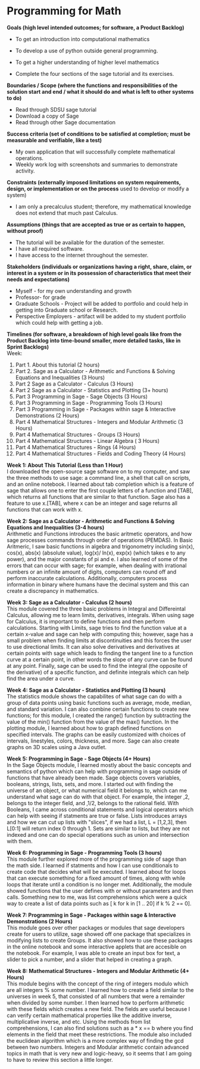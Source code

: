 # Programming for Math
**Goals (high level intended outcomes; for software, a Product Backlog)**  

 - To get an introduction into computational mathematics   
 - To develop a use of python outside general programming.
   
 -  To get a higher understanding of higher level mathematics   
   - Complete the four sections of the sage tutorial and its exercises.

**Boundaries / Scope (where the functions and responsibilities of the solution start and end / what it should do and what is left to other systems to do)**  
- Read through SDSU sage tutorial  
- Download a copy of Sage  
- Read through other Sage documentation  

**Success criteria (set of conditions to be satisfied at completion; must be measurable and verifiable, like a test)**  
- My own application that will successfully complete mathematical operations.  
- Weekly work log with screenshots and summaries to demonstrate activity.  

**Constraints (externally imposed limitations on system requirements, design, or implementation or on the process** used to develop or modify a system)  
- I am only a precalculus student; therefore, my mathematical knowledge does not extend that much past Calculus.

**Assumptions (things that are accepted as true or as certain to happen, without proof)**  
- The tutorial will be available for the duration of the semester.  
- I have all required software.  
- I have access to the internet throughout the semester.  


**Stakeholders (individuals or organizations having a right, share, claim, or interest in a system or in its possession of characteristics that meet their needs and expectations)**  
- Myself - for my own understanding and growth  
- Professor- for grade  
- Graduate Schools - Project will be added to portfolio and could help in getting into Graduate school or Research.  
- Perspective Employers - artifact will be added to my student portfolio which could help with getting a job.  

**Timelines (for software, a breakdown of high level goals like from the Product Backlog into time-bound smaller, more detailed tasks, like in Sprint Backlogs)** </br>
Week: </br>

1. Part 1. About this tutorial (2 hours)
2. Part 2. Sage as a Calculator - Arithmetic and Functions & Solving Equations and Inequalities (3 Hours)
3. Part 2 Sage as a Calculator - Calculus (3 Hours)
4. Part 2 Sage as a Calculator - Statistics and Plotting (3+ hours)
5. Part 3 Programming in Sage - Sage Objects (3 Hours)
6. Part 3 Programming in Sage - Programming Tools (3 Hours)
7. Part 3 Programming in Sage - Packages within  sage & Interactive Demonstrations (2 Hours)
8. Part 4 Mathematical Structures - Integers and Modular Arithmetic (3 Hours)
9. Part 4 Mathematical Structures - Groups (3 Hours)
10. Part 4 Mathematical Structures - Linear Algebra ( 3 Hours)
11. Part 4 Mathematical Structures - Rings (4 Hours)
12. Part 4 Mathematical Structures - Fields and Coding Theory (4 Hours)

**Week 1: About This Tutorial (Less than 1 Hour)** </br>
I downloaded the open-source sage software on to my computer, and saw the three methods to use sage: a command line, a shell that call on scripts, and an online notebook. I learned about tab completion which is a feature of sage that allows one to enter the first couple letters of a function and [TAB], which returns all functions that are similar to that function. Sage also has a feature to use x.[TAB], where x can be an integer and sage returns all functions that can work with x.

**Week 2:  Sage as a Calculator - Arithmetic and Functions & Solving Equations and Inequalities (3-4 hours)** </br>
Arithmetic and Functions introduces the basic aritmetic operators, and how sage processes commands through order of operations (PEMDAS). In Basic Aritmeric, I saw basic functions in algebra and trigonometry including sin(x), cos(x), abs(x) (absolute value), log(x)/ ln(x), exp(x) (which takes e to any power), and the major constants of pi and e. I also learned of some of the errors that can occur with sage; for example, when dealing with irrational numbers or an infinite amount of digits, computers can round off and perform inaccurate calculations. Additionally, computers process information in binary where humans have the decimal system and this can create a discrepancy in mathematics.

**Week 3: Sage as a Calculator - Calculus (2 hours)** </br>
This module covered the three basic problems in Integral and Differeintal Calculus, allowing me to learn limits, derivatives, integrals. When using sage for Calculus, it is important to define functions and then perform calculations. Starting with Limits, sage tries to find the function value at a certain x-value and sage can help with computing this; however, sage has a small problem when finding limits at discontinuities and this forces the user to use directional limits. It can also solve derivatives and derivatives at certain points with sage which leads to finding the tangent line to a function curve at a certain point, in other words the slope of any curve can be found at any point. Finally, sage can be used to find the integral (the opposite of the derivative) of a specific function, and definite integrals which can help find the area under a curve.

**Week 4: Sage as a Calculator - Statistics and Plotting (3 hours)** </br>
The statistics module shows the capabilites of what sage can do with a group of data points using basic functions such as average, mode, median, and standard variation. I can also combine certain functions to create new functions; for this module, I created the range() function by subtracting the value of the min() function from the value of the max() function. In the plotting module, I learned about how to graph defined functions on specified intervals. The graphs can be easily customized with choices of intervals, linestyles, colors, thickness, and more. Sage can also create graphs on 3D scales using a Java outlet.

**Week 5: Programming in Sage - Sage Objects (4+ Hours)** </br>
In the Sage Objects module, I learned mostly about the basic concepts and semantics of python which can help with programming in sage outside of functions that have already been made. Sage objects covers variables, booleans, strings, lists, sets, and more. I started out with finding the universe of an object, or what numerical field it belongs to, which can me understand what sage can do with that object. For example, the integer ,2, belongs to the integer field, and ,1/2, belongs to the rational field. With Booleans, I came across conditional statements and logical operators which can help with seeing if statments are true or false. Lists introduces arrays and how we can cut up lists with "slices", if we had a list, L = [1,2,3], then L[0:1] will return index 0 through 1. Sets are similar to lists, but they are not indexed and one can do special operations such as union and intersection with them. 

**Week 6: Programming in Sage - Programming Tools (3 hours)** </br>
This module further explored more of the programming side of sage than the math side. I learned if statments and how I can use conditionals to create code that decides what will be executed. I learned about for loops that can execute something for a fixed amount of times, along with while loops that iterate until a condition is no longer met. Additionally, the module showed functions that the user defines with or without parameters and then calls. Something new to me, was list comprehensions which were a quick way to create a list of data points such as [ k for k in [1 .. 20] if k % 2 == 0]. 

**Week 7: Programming in Sage - Packages within sage & Interactive Demonstrations (2 Hours)** </br>
This module goes over other packages or modules that sage developers create for users to utilize, sage showed off one package that specializes in modifying lists to create Groups. It also showed how to use these packages in the online notebook and some interactive applets that are accesible on the notebook. For example,  I was able to create an input box for text, a slider to pick a number, and a slider that helped in creating a graph. 

**Week 8: Mathematical Structures - Integers and Modular Arithmetic (4+ Hours)** </br>
This module begins with the concept of the ring of integers modulo which are all integers % some number. I learned how to create a field similar to the universes in week 5, that consisted of all numbers that were a remainder when divided by some number. I then learned how to perform arithmetic with these fields which creates a new field. The fields are useful because I can verify certain mathematical properties like the additive inverse, multiplicative inverse, and etc. Using the methods from list comprehensions, I can also find solutions such as a * x == b where you find elements in the field that meet these restrictions. The module also included the euclidean algorithm which is a more complex way of finding the gcd between two numbers. Integers and Modular arithmetic contain advanced topics in math that is very new and logic-heavy, so it seems that I am going to have to review this section a little longer.
